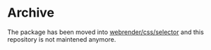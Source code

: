 # Archive

The package has been moved into [webrender/css/selector](https://github.com/benoitkugler/webrender/tree/main/css/selector) and this repository is not maintened anymore.
